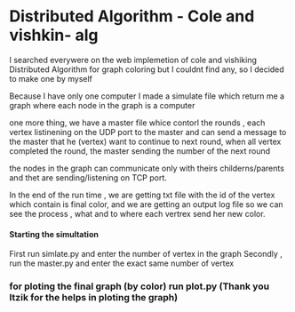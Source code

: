 # Distributed Algorithm - Cole and vishkin- alg

I searched everywere on the web implemetion of cole and vishiking Distributed Algorithm for graph coloring but I couldnt find any, so I decided to make one by myself

Because I have only one computer I made a simulate file which return me a graph where each node in the graph is a computer 

one more thing, we have a master file whice contorl the rounds , each vertex listinening on the UDP port to the master and can send a message to the master that he (vertex) want to continue to next round, when all vertex completed the round, the master sending the number of the next round 

the nodes in the graph can communicate only with theirs childerns/parents and thet are sending/listening on TCP port.

In the end of the run time , we are getting txt file with the id of the vertex which contain is final color, and we are getting an output log file so we can see the process , what and to where each vertrex send her new color.


<h4> Starting the simultation </h4>  

First run simlate.py and enter the number of vertex in the graph
Secondly , run the master.py and enter the exact same number of vertex

<h3> for ploting the final graph (by color) run plot.py (Thank you Itzik for the helps in ploting the graph) </h3>

